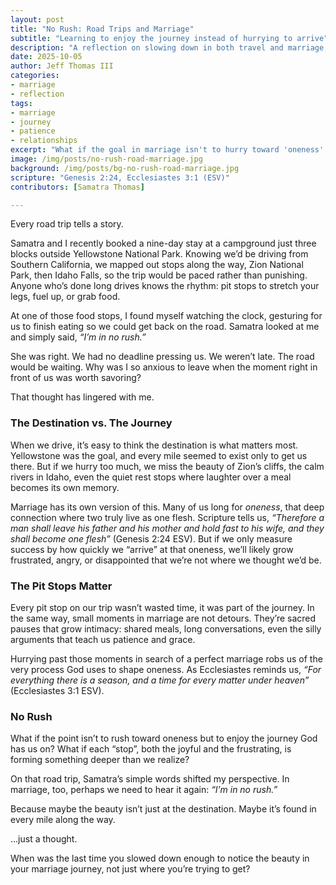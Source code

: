 ```yaml
---
layout: post
title: "No Rush: Road Trips and Marriage"
subtitle: "Learning to enjoy the journey instead of hurrying to arrive"
description: "A reflection on slowing down in both travel and marriage, seeing the beauty in the journey rather than rushing to reach the destination."
date: 2025-10-05
author: Jeff Thomas III
categories:  
- marriage  
- reflection
tags:  
- marriage  
- journey  
- patience  
- relationships
excerpt: "What if the goal in marriage isn't to hurry toward 'oneness' but to enjoy the road that gets us there?"
image: /img/posts/no-rush-road-marriage.jpg
background: /img/posts/bg-no-rush-road-marriage.jpg
scripture: "Genesis 2:24, Ecclesiastes 3:1 (ESV)"
contributors: [Samatra Thomas]

---
```

Every road trip tells a story.  

Samatra and I recently booked a nine-day stay at a campground just three blocks outside Yellowstone National Park. Knowing we’d be driving from Southern California, we mapped out stops along the way, Zion National Park, then Idaho Falls, so the trip would be paced rather than punishing. Anyone who’s done long drives knows the rhythm: pit stops to stretch your legs, fuel up, or grab food.  

At one of those food stops, I found myself watching the clock, gesturing for us to finish eating so we could get back on the road. Samatra looked at me and simply said, *“I’m in no rush.”*  

She was right. We had no deadline pressing us. We weren’t late. The road would be waiting. Why was I so anxious to leave when the moment right in front of us was worth savoring?  

That thought has lingered with me.  

### The Destination vs. The Journey
When we drive, it’s easy to think the destination is what matters most. Yellowstone was the goal, and every mile seemed to exist only to get us there. But if we hurry too much, we miss the beauty of Zion’s cliffs, the calm rivers in Idaho, even the quiet rest stops where laughter over a meal becomes its own memory.
  
Marriage has its own version of this. Many of us long for *oneness*, that deep connection where two truly live as one flesh. Scripture tells us, *“Therefore a man shall leave his father and his mother and hold fast to his wife, and they shall become one flesh”* (Genesis 2:24 ESV). But if we only measure success by how quickly we “arrive” at that oneness, we’ll likely grow frustrated, angry, or disappointed that we’re not where we thought we’d be.  

### The Pit Stops Matter
Every pit stop on our trip wasn’t wasted time, it was part of the journey. In the same way, small moments in marriage are not detours. They’re sacred pauses that grow intimacy: shared meals, long conversations, even the silly arguments that teach us patience and grace.  

Hurrying past those moments in search of a perfect marriage robs us of the very process God uses to shape oneness. As Ecclesiastes reminds us, *“For everything there is a season, and a time for every matter under heaven”* (Ecclesiastes 3:1 ESV). 

### No Rush
What if the point isn’t to rush toward oneness but to enjoy the journey God has us on? What if each “stop”, both the joyful and the frustrating, is forming something deeper than we realize?  

On that road trip, Samatra’s simple words shifted my perspective. In marriage, too, perhaps we need to hear it again: *“I’m in no rush.”*  

Because maybe the beauty isn’t just at the destination. Maybe it’s found in every mile along the way.  

…just a thought.  

When was the last time you slowed down enough to notice the beauty in your marriage journey, not just where you’re trying to get?
<!--stackedit_data:
eyJoaXN0b3J5IjpbMzY2NDcxMzk2XX0=
-->